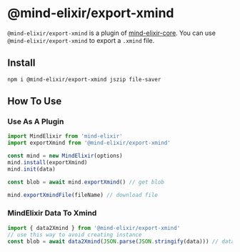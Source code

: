 # @mind-elixir/export-xmind

`@mind-elixir/export-xmind` is a plugin of [mind-elixir-core](https://github.com/ssshooter/mind-elixir-core). You can use `@mind-elixir/export-xmind` to export a `.xmind` file.

## Install

```
npm i @mind-elixir/export-xmind jszip file-saver
```

## How To Use

### Use As A Plugin

```javascript
import MindElixir from 'mind-elixir'
import exportXmind from '@mind-elixir/export-xmind'

const mind = new MindElixir(options)
mind.install(exportXmind)
mind.init(data)

const blob = await mind.exportXmind() // get blob

mind.exportXmindFile(fileName) // download file
```

### MindElixir Data To Xmind

```javascript
import { data2Xmind } from '@mind-elixir/export-xmind'
// use this way to avoid creating instance
const blob = await data2Xmind(JSON.parse(JSON.stringify(data))) // data returned by getData()
```
